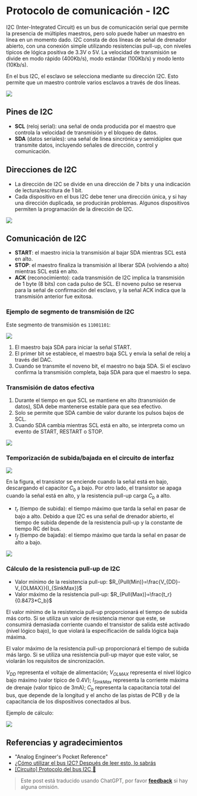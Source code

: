 # Protocolo de comunicación - I2C

I2C (Inter-Integrated Circuit) es un bus de comunicación serial que permite la presencia de múltiples maestros, pero solo puede haber un maestro en línea en un momento dado. I2C consta de dos líneas de señal de drenador abierto, con una conexión simple utilizando resistencias pull-up, con niveles típicos de lógica positiva de 3.3V o 5V. La velocidad de transmisión se divide en modo rápido (400Kb/s), modo estándar (100Kb/s) y modo lento (10Kb/s).

En el bus I2C, el esclavo se selecciona mediante su dirección I2C. Esto permite que un maestro controle varios esclavos a través de dos líneas.

![](https://wiki-media-1253965369.cos.ap-guangzhou.myqcloud.com/img/20211026174634.png)

## Pines de I2C

- **SCL** (reloj serial): una señal de onda producida por el maestro que controla la velocidad de transmisión y el bloqueo de datos.
- **SDA** (datos seriales): una señal de línea sincrónica y semidúplex que transmite datos, incluyendo señales de dirección, control y comunicación.

## Direcciones de I2C

- La dirección de I2C se divide en una dirección de 7 bits y una indicación de lectura/escritura de 1 bit.
- Cada dispositivo en el bus I2C debe tener una dirección única, y si hay una dirección duplicada, se producirán problemas. Algunos dispositivos permiten la programación de la dirección de I2C.

![](https://wiki-media-1253965369.cos.ap-guangzhou.myqcloud.com/img/20211027112717.png)

## Comunicación de I2C

- **START**: el maestro inicia la transmisión al bajar SDA mientras SCL está en alto.
- **STOP**: el maestro finaliza la transmisión al liberar SDA (volviendo a alto) mientras SCL está en alto.
- **ACK** (reconocimiento): cada transmisión de I2C implica la transmisión de 1 byte (8 bits) con cada pulso de SCL. El noveno pulso se reserva para la señal de confirmación del esclavo, y la señal ACK indica que la transmisión anterior fue exitosa.

### Ejemplo de segmento de transmisión de I2C

Este segmento de transmisión es `11001101`:

![](https://wiki-media-1253965369.cos.ap-guangzhou.myqcloud.com/img/20211104172952.png)

1. El maestro baja SDA para iniciar la señal START.
2. El primer bit se establece, el maestro baja SCL y envía la señal de reloj a través del DAC.
3. Cuando se transmite el noveno bit, el maestro no baja SDA. Si el esclavo confirma la transmisión completa, baja SDA para que el maestro lo sepa.

### Transmisión de datos efectiva

1. Durante el tiempo en que SCL se mantiene en alto (transmisión de datos), SDA debe mantenerse estable para que sea efectivo.
2. Solo se permite que SDA cambie de valor durante los pulsos bajos de SCL.
3. Cuando SDA cambia mientras SCL está en alto, se interpreta como un evento de START, RESTART o STOP.

![](https://wiki-media-1253965369.cos.ap-guangzhou.myqcloud.com/img/20211105172139.png)

### Temporización de subida/bajada en el circuito de interfaz

![](https://wiki-media-1253965369.cos.ap-guangzhou.myqcloud.com/img/20211108093819.png)

En la figura, el transistor se enciende cuando la señal está en bajo, descargando el capacitor $C_b$ a bajo. Por otro lado, el transistor se apaga cuando la señal está en alto, y la resistencia pull-up carga $C_b$ a alto.

- $t_r$ (tiempo de subida): el tiempo máximo que tarda la señal en pasar de bajo a alto. Debido a que I2C es una señal de drenador abierto, el tiempo de subida depende de la resistencia pull-up y la constante de tiempo RC del bus.
- $t_f$ (tiempo de bajada): el tiempo máximo que tarda la señal en pasar de alto a bajo.

![](https://wiki-media-1253965369.cos.ap-guangzhou.myqcloud.com/img/20211108095142.png)

### Cálculo de la resistencia pull-up de I2C

- Valor mínimo de la resistencia pull-up: $R_{Pull(Min)}=\frac{V_{DD}-V_{OLMAX}}{I_{SinkMax}}$
- Valor máximo de la resistencia pull-up: $R_{Pull(Max)}=\frac{t_r}{0.8473*C_b}$

El valor mínimo de la resistencia pull-up proporcionará el tiempo de subida más corto. Si se utiliza un valor de resistencia menor que este, se consumirá demasiada corriente cuando el transistor de salida esté activado (nivel lógico bajo), lo que violará la especificación de salida lógica baja máxima.

El valor máximo de la resistencia pull-up proporcionará el tiempo de subida más largo. Si se utiliza una resistencia pull-up mayor que este valor, se violarán los requisitos de sincronización.

$V_{DD}$ representa el voltaje de alimentación; $V_{OLMAX}$ representa el nivel lógico bajo máximo (valor típico de 0.4V); $I_{SinkMax}$ representa la corriente máxima de drenaje (valor típico de 3mA); $C_b$ representa la capacitancia total del bus, que depende de la longitud y el ancho de las pistas de PCB y de la capacitancia de los dispositivos conectados al bus.

Ejemplo de cálculo:

![](https://wiki-media-1253965369.cos.ap-guangzhou.myqcloud.com/img/20211108103406.png)

## Referencias y agradecimientos

- "Analog Engineer's Pocket Reference"
- [¿Cómo utilizar el bus I2C? Después de leer esto, lo sabrás](https://mp.weixin.qq.com/s/IeL77NTyVdTdkcNtqjjFPA)
- [[Circuito] Protocolo del bus I2C 🚧](https://zhenhuizhang.tk/post/dian-lu-i2c-zong-xian-xie-yi/)

> Este post está traducido usando ChatGPT, por favor [**feedback**](https://github.com/linyuxuanlin/Wiki_MkDocs/issues/new) si hay alguna omisión.